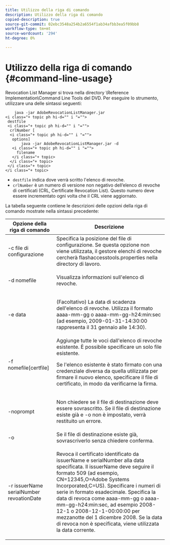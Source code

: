 ```yaml
---
title: Utilizzo della riga di comando
description: Utilizzo della riga di comando
copied-description: true
source-git-commit: 02ebc3548a254b2a6554f1ab34afbb3ea5f09bb8
workflow-type: tm+mt
source-wordcount: '294'
ht-degree: 0%

---
```


# Utilizzo della riga di comando {#command-line-usage}

Revocation List Manager si trova nella directory \Reference Implementation\Command Line Tools del DVD. Per eseguire lo strumento, utilizzare una delle sintassi seguenti:

```
    java -jar AdobeRevocationListManager.jar 
<i class="+ topic ph hi-d="" i "="">
 destfile 
 <i class="+ topic ph hi-d="" i "="">
  crlNumber [
  <i class="+ topic ph hi-d="" i "="">
   options] 
       java -jar AdobeRevocationListManager.jar -d 
   <i class="+ topic ph hi-d="" i "="">
     filename
   </i class="+ topic>
  </i class="+ topic>
 </i class="+ topic>
</i class="+ topic>
```

* `destfile` indica dove verrà scritto l&#39;elenco di revoche.
* `crlNumber` è un numero di versione non negativo dell’elenco di revoche di certificati (CRL, Certificate Revocation List). Questo numero deve essere incrementato ogni volta che il CRL viene aggiornato.

La tabella seguente contiene le descrizioni delle opzioni della riga di comando mostrate nella sintassi precedente:

<table frame="all" colsep="1" rowsep="1" class="+ topic/table adobe-d/table " id="table_a3y_wqy_n4"> 
 <thead class="- topic/thead "> 
  <tr rowsep="1" class="- topic/row "> 
   <th colname="1" class="- topic/entry entry"> Opzione della riga di comando </th> 
   <th colname="2" class="- topic/entry entry"> Descrizione </th> 
  </tr> 
 </thead>
 <tbody class="- topic/tbody "> 
  <tr rowsep="1" class="- topic/row "> 
   <td colname="1" class="- topic/entry "><span class="+ topic/ph pr-d/codeph codeph">-c file di configurazione</span> </td> 
   <td colname="2" class="- topic/entry ">Specifica la posizione del file di configurazione. Se questa opzione non viene utilizzata, il gestore elenchi di revoche cercherà <span class="filepath"> flashaccesstools.properties</span> nella directory di lavoro. </td> 
  </tr> 
  <tr rowsep="1" class="- topic/row "> 
   <td colname="1" class="- topic/entry "><span class="+ topic/ph pr-d/codeph codeph">-d nomefile</span> </td> 
   <td colname="2" class="- topic/entry "> <p class="- topic/p ">Visualizza informazioni sull'elenco di revoche. </p> </td> 
  </tr> 
  <tr rowsep="1" class="- topic/row "> 
   <td colname="1" class="- topic/entry "><span class="+ topic/ph pr-d/codeph codeph">-e data</span> </td> 
   <td colname="2" class="- topic/entry "> <p class="- topic/p ">(Facoltativo) La data di scadenza dell'elenco di revoche. Utilizza il formato <span class="+ topic/ph pr-d/codeph codeph">aaaa-mm-gg</span> o <span class="+ topic/ph pr-d/codeph codeph">aaaa-mm-gg-h24:min:sec</span> (ad esempio, 2009-01-31-14:30:00 rappresenta il 31 gennaio alle 14:30). </p> </td> 
  </tr> 
  <tr rowsep="1" class="- topic/row "> 
   <td colname="1" class="- topic/entry "><span class="codeph">-f nomefile[certfile]</span> </td> 
   <td colname="2" class="- topic/entry ">Aggiunge tutte le voci dall'elenco di revoche esistente. È possibile specificare un solo file esistente. <p class="- topic/p ">Se l'elenco esistente è stato firmato con una credenziale diversa da quella utilizzata per firmare il nuovo elenco, specificare il file di certificato, in modo da verificarne la firma. </p> </td> 
  </tr> 
  <tr rowsep="1" class="- topic/row "> 
   <td colname="1" class="- topic/entry "><span class="codeph"> -noprompt</span> </td> 
   <td colname="2" class="- topic/entry "> <p class="- topic/p ">Non chiedere se il file di destinazione deve essere sovrascritto. Se il file di destinazione esiste già e -o non è impostato, verrà restituito un errore. </p> </td> 
  </tr> 
  <tr rowsep="1" class="- topic/row "> 
   <td colname="1" class="- topic/entry "><span class="codeph"> -o</span> </td> 
   <td colname="2" class="- topic/entry "> Se il file di destinazione esiste già, sovrascriverlo senza chiedere conferma. </td> 
  </tr> 
  <tr rowsep="0" class="- topic/row "> 
   <td colname="1" class="- topic/entry "><span class="codeph">-r issuerName serialNumber revoationDate</span> </td> 
   <td colname="2" class="- topic/entry "> <p class="- topic/p ">Revoca il certificato identificato da <span class="codeph"> issuerName</span> e <span class="codeph"> serialNumber</span> alla data specificata. Il <span class="codeph"> issuerName</span> deve seguire il formato 509 (ad esempio, <span class="codeph"> CN=12345,O=Adobe Systems Incorporated,C=US</span>). Specificare i numeri di serie in formato esadecimale. Specifica la data di revoca come <span class="+ topic/ph pr-d/codeph codeph">aaaa-mm-gg</span> o <span class="+ topic/ph pr-d/codeph codeph">aaaa-mm-gg-h24:min:sec</span>, ad esempio 2008-12-1 o 2008-12-1-00:00:00 per mezzanotte del 1 dicembre 2008. Se la data di revoca non è specificata, viene utilizzata la data corrente. </p> </td> 
  </tr> 
 </tbody> 
</table>
